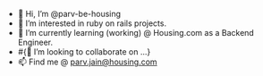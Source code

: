 - 👋 Hi, I’m @parv-be-housing
- 👀 I’m interested in ruby on rails projects.
- 🌱 I’m currently learning (working) @ Housing.com as a Backend Engineer.
- #{💞️ I’m looking to collaborate on ...}
- 📫 Find me @ parv.jain@housing.com

<!---
parv-be-housing/parv-be-housing is a ✨ special ✨ repository because its `README.md` (this file) appears on your GitHub profile.
You can click the Preview link to take a look at your changes.
--->

